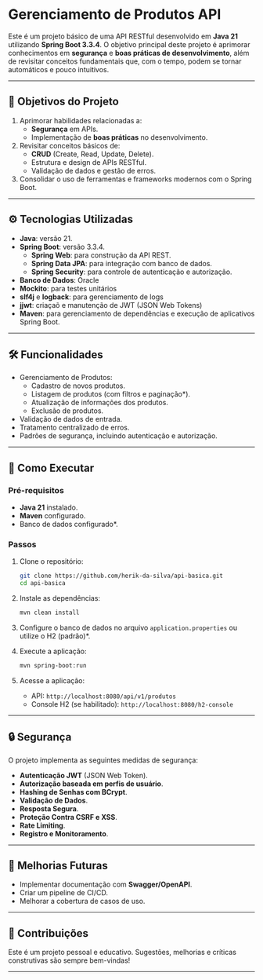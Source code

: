 # Gerenciamento de Produtos API

Este é um projeto básico de uma API RESTful desenvolvido em **Java 21** utilizando **Spring Boot 3.3.4**. O objetivo principal deste projeto é aprimorar conhecimentos em **segurança** e **boas práticas de desenvolvimento**, além de revisitar conceitos fundamentais que, com o tempo, podem se tornar automáticos e pouco intuitivos.

---

## 🚀 Objetivos do Projeto

1. Aprimorar habilidades relacionadas a:
   - **Segurança** em APIs.
   - Implementação de **boas práticas** no desenvolvimento.
2. Revisitar conceitos básicos de:
   - **CRUD** (Create, Read, Update, Delete).
   - Estrutura e design de APIs RESTful.
   - Validação de dados e gestão de erros.
3. Consolidar o uso de ferramentas e frameworks modernos com o Spring Boot.

---

## ⚙️ Tecnologias Utilizadas

- **Java**: versão 21.
- **Spring Boot**: versão 3.3.4.
  - **Spring Web**: para construção da API REST.
  - **Spring Data JPA**: para integração com banco de dados.
  - **Spring Security**: para controle de autenticação e autorização.
- **Banco de Dados**: Oracle
- **Mockito**: para testes unitários
- **slf4j** e **logback**: para gerenciamento de logs
- **jjwt**: criaçaõ e manutenção de JWT (JSON Web Tokens)
- **Maven**: para gerenciamento de dependências e execução de aplicativos Spring Boot.

---

## 🛠️ Funcionalidades

- Gerenciamento de Produtos:
  - Cadastro de novos produtos.
  - Listagem de produtos (com filtros e paginação*).
  - Atualização de informações dos produtos.
  - Exclusão de produtos.
- Validação de dados de entrada.
- Tratamento centralizado de erros.
- Padrões de segurança, incluindo autenticação e autorização.

---

## 🏁 Como Executar

### Pré-requisitos

- **Java 21** instalado.
- **Maven** configurado.
- Banco de dados configurado*.

### Passos

1. Clone o repositório:
   ```bash
   git clone https://github.com/herik-da-silva/api-basica.git
   cd api-basica
   ```

2. Instale as dependências:
   ```bash
   mvn clean install
   ```

3. Configure o banco de dados no arquivo `application.properties` ou utilize o H2 (padrão)*.

4. Execute a aplicação:
   ```bash
   mvn spring-boot:run
   ```

5. Acesse a aplicação:
   - API: `http://localhost:8080/api/v1/produtos`
   - Console H2 (se habilitado): `http://localhost:8080/h2-console`

---

## 🔒 Segurança

O projeto implementa as seguintes medidas de segurança:

- **Autenticação JWT** (JSON Web Token).
- **Autorização baseada em perfis de usuário**.
- **Hashing de Senhas com BCrypt**.
- **Validação de Dados**.
- **Resposta Segura**.
- **Proteção Contra CSRF e XSS**.
- **Rate Limiting**.
- **Registro e Monitoramento**.

---

## 🔧 Melhorias Futuras

- Implementar documentação com **Swagger/OpenAPI**.
- Criar um pipeline de CI/CD.
- Melhorar a cobertura de casos de uso.

---

## 📝 Contribuições

Este é um projeto pessoal e educativo. Sugestões, melhorias e críticas construtivas são sempre bem-vindas!

---
